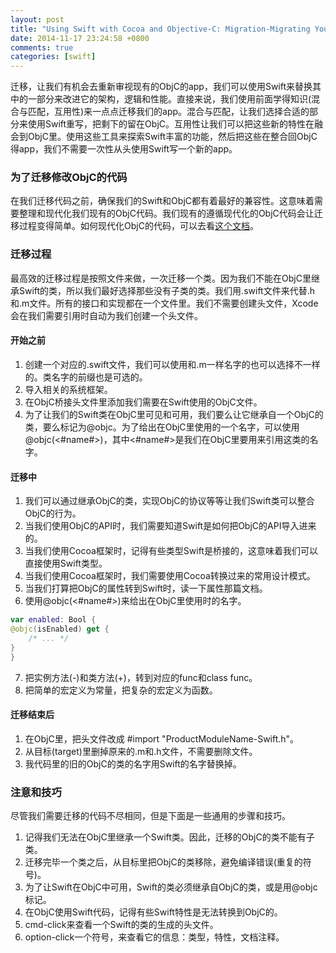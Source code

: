 ```yaml
---
layout: post
title: "Using Swift with Cocoa and Objective-C: Migration-Migrating Your ObjC Code to Swift"
date: 2014-11-17 23:24:58 +0800
comments: true
categories: [swift]
---
```


迁移，让我们有机会去重新审视现有的ObjC的app，我们可以使用Swift来替换其中的一部分来改进它的架构，逻辑和性能。直接来说，我们使用前面学得知识(混合与匹配，互用性)来一点点迁移我们的app。混合与匹配，让我们选择合适的部分来使用Swift重写，把剩下的留在ObjC。互用性让我们可以把这些新的特性在融会到ObjC里。使用这些工具来探索Swift丰富的功能，然后把这些在整合回ObjC得app，我们不需要一次性从头使用Swift写一个新的app。

<!-- more -->

### 为了迁移修改ObjC的代码

在我们迁移代码之前，确保我们的Swift和ObjC都有着最好的兼容性。这意味着需要整理和现代化我们现有的ObjC代码。我们现有的遵循现代化的ObjC代码会让迁移过程变得简单。如何现代化ObjC的代码，可以去看[这个文档](https://developer.apple.com/library/ios/releasenotes/ObjectiveC/ModernizationObjC/AdoptingModernObjective-C/AdoptingModernObjective-C.html#//apple_ref/doc/uid/TP40014150)。

### 迁移过程

最高效的迁移过程是按照文件来做，一次迁移一个类。因为我们不能在ObjC里继承Swift的类，所以我们最好选择那些没有子类的类。我们用.swift文件来代替.h和.m文件。所有的接口和实现都在一个文件里。我们不需要创建头文件，Xcode会在我们需要引用时自动为我们创建一个头文件。

####    开始之前

1.  创建一个对应的.swift文件，我们可以使用和.m一样名字的也可以选择不一样的。类名字的前缀也是可选的。
2.  导入相关的系统框架。
3.  在ObjC桥接头文件里添加我们需要在Swift使用的ObjC文件。
4.  为了让我们的Swift类在ObjC里可见和可用，我们要么让它继承自一个ObjC的类，要么标记为@objc。为了给出在ObjC里使用的一个名字，可以使用@objc(<#name#>)，其中<#name#>是我们在ObjC里要用来引用这类的名字。

####    迁移中

1.  我们可以通过继承ObjC的类，实现ObjC的协议等等让我们Swift类可以整合ObjC的行为。
2.  当我们使用ObjC的API时，我们需要知道Swift是如何把ObjC的API导入进来的。
3.  当我们使用Cocoa框架时，记得有些类型Swift是桥接的，这意味着我们可以直接使用Swift类型。
4.  当我们使用Cocoa框架时，我们需要使用Cocoa转换过来的常用设计模式。
5.  当我们打算把ObjC的属性转到Swift时，读一下属性那篇文档。
6.  使用@objc(<#name#>)来给出在ObjC里使用时的名字。

``` swift
var enabled: Bool {
@objc(isEnabled) get {
    /* ... */
}
}
```

7.  把实例方法(-)和类方法(+)，转到对应的func和class func。
8.  把简单的宏定义为常量，把复杂的宏定义为函数。

####    迁移结束后

1.  在ObjC里，把头文件改成 #import "ProductModuleName-Swift.h"。
2.  从目标(target)里删掉原来的.m和.h文件，不需要删除文件。
3.  我代码里的旧的ObjC的类的名字用Swift的名字替换掉。

### 注意和技巧

尽管我们需要迁移的代码不尽相同，但是下面是一些通用的步骤和技巧。

1.  记得我们无法在ObjC里继承一个Swift类。因此，迁移的ObjC的类不能有子类。
2.  迁移完毕一个类之后，从目标里把ObjC的类移除，避免编译错误(重复的符号)。
3.  为了让Swift在ObjC中可用，Swift的类必须继承自ObjC的类，或是用@objc标记。
4.  在ObjC使用Swift代码，记得有些Swift特性是无法转换到ObjC的。
5.  cmd-click来查看一个Swift的类的生成的头文件。
6.  option-click一个符号，来查看它的信息：类型，特性，文档注释。











